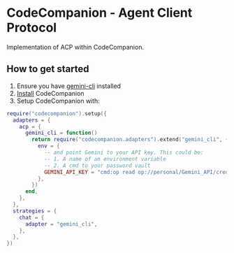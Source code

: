 # CodeCompanion - Agent Client Protocol

Implementation of ACP within CodeCompanion.

## How to get started

1. Ensure you have [gemini-cli](https://github.com/google-gemini/gemini-cli) installed
2. [Install](https://codecompanion.olimorris.dev/installation.html) CodeCompanion
3. Setup CodeCompanion with:

```lua
require("codecompanion").setup({
  adapters = {
    acp = {
      gemini_cli = function()
        return require("codecompanion.adapters").extend("gemini_cli", {
          env = {
            -- and point Gemini to your API key. This could be:
            -- 1. A name of an environment variable
            -- 2. A cmd to your password vault
            GEMINI_API_KEY = "cmd:op read op://personal/Gemini_API/credential --no-newline",
          },
        })
      end,
    },
  },
  strategies = {
    chat = {
      adapter = "gemini_cli",
    },
  },
})
```

